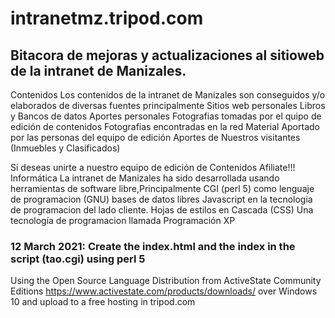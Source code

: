 # intranetmz.tripod.com
## Bitacora de mejoras y actualizaciones al sitioweb de la intranet de Manizales.

Contenidos
Los contenidos de la intranet de Manizales son conseguidos y/o elaborados de diversas fuentes principalmente
Sitios web personales
Libros y Bancos de datos
Aportes personales
Fotografias tomadas por el quipo de edición de contenidos
Fotografias encontradas en la red
Material Aportado por las personas del equipo de edición
Aportes de Nuestros visitantes (Inmuebles y Clasificados)

Si deseas unirte a nuestro equipo de edición de Contenidos Afiliate!!!
Informática
La intranet de Manizales ha sido desarrollada usando herramientas de software libre,Principalmente
CGI (perl 5) como lenguaje de programacion (GNU)
bases de datos libres
Javascript en la tecnologia de programacion del lado cliente.
Hojas de estilos en Cascada (CSS)
Una tecnología de programacion llamada Programación XP


### 12 March 2021: Create the index.html and the index in the script (tao.cgi) using perl 5 
Using the Open Source Language Distribution from ActiveState Community Editions https://www.activestate.com/products/downloads/ over Windows 10 and upload to a free hosting in tripod.com
